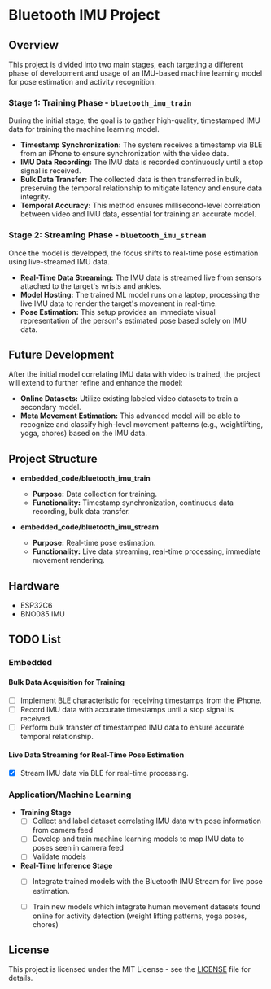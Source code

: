 # Bluetooth IMU Project

## Overview
This project is divided into two main stages, each targeting a different phase of development and usage of an IMU-based machine learning model for pose estimation and activity recognition.

### Stage 1: Training Phase - `bluetooth_imu_train`
During the initial stage, the goal is to gather high-quality, timestamped IMU data for training the machine learning model.

- **Timestamp Synchronization:** The system receives a timestamp via BLE from an iPhone to ensure synchronization with the video data.
- **IMU Data Recording:** The IMU data is recorded continuously until a stop signal is received.
- **Bulk Data Transfer:** The collected data is then transferred in bulk, preserving the temporal relationship to mitigate latency and ensure data integrity.
- **Temporal Accuracy:** This method ensures millisecond-level correlation between video and IMU data, essential for training an accurate model.

### Stage 2: Streaming Phase - `bluetooth_imu_stream`
Once the model is developed, the focus shifts to real-time pose estimation using live-streamed IMU data.

- **Real-Time Data Streaming:** The IMU data is streamed live from sensors attached to the target's wrists and ankles.
- **Model Hosting:** The trained ML model runs on a laptop, processing the live IMU data to render the target's movement in real-time.
- **Pose Estimation:** This setup provides an immediate visual representation of the person's estimated pose based solely on IMU data.

## Future Development
After the initial model correlating IMU data with video is trained, the project will extend to further refine and enhance the model:

- **Online Datasets:** Utilize existing labeled video datasets to train a secondary model.
- **Meta Movement Estimation:** This advanced model will be able to recognize and classify high-level movement patterns (e.g., weightlifting, yoga, chores) based on the IMU data.

## Project Structure
- **embedded_code/bluetooth_imu_train**
  - **Purpose:** Data collection for training.
  - **Functionality:** Timestamp synchronization, continuous data recording, bulk data transfer.

- **embedded_code/bluetooth_imu_stream**
  - **Purpose:** Real-time pose estimation.
  - **Functionality:** Live data streaming, real-time processing, immediate movement rendering.

## Hardware
- ESP32C6
- BNO085 IMU

## TODO List

### Embedded

#### Bulk Data Acquisition for Training
- [ ] Implement BLE characteristic for receiving timestamps from the iPhone.
- [ ] Record IMU data with accurate timestamps until a stop signal is received.
- [ ] Perform bulk transfer of timestamped IMU data to ensure accurate temporal relationship.

#### Live Data Streaming for Real-Time Pose Estimation
- [x] Stream IMU data via BLE for real-time processing.

### Application/Machine Learning

- **Training Stage**
  - [ ] Collect and label dataset correlating IMU data with pose information from camera feed
  - [ ] Develop and train machine learning models to map IMU data to poses seen in camera feed
  - [ ] Validate models

- **Real-Time Inference Stage**
  - [ ] Integrate trained models with the Bluetooth IMU Stream for live pose estimation.
  - [ ] Train new models which integrate human movement datasets found online for activity detection (weight lifting patterns, yoga poses, chores)


## License
This project is licensed under the MIT License - see the [LICENSE](LICENSE) file for details.

 
